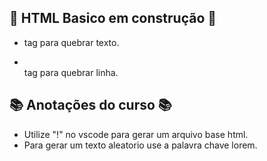 ## :construction: HTML Basico em construção :construction:
- <p> tag para quebrar texto.
- <br> tag para quebrar linha. 
## 📚 Anotações do curso 📚
- Utilize "!" no vscode para gerar um arquivo base html.
- Para gerar um texto aleatorio use a palavra chave lorem.
